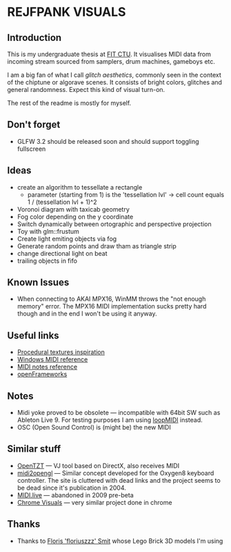 # REJFPANK VISUALS

## Introduction
This is my undergraduate thesis at [FIT CTU](https://www.fit.cvut.cz/en). It visualises MIDI data from incoming stream sourced from samplers, drum machines, gameboys etc.

I am a big fan of what I call _glitch aesthetics_, commonly seen in the context of the chiptune or algorave scenes. It consists of bright colors, glitches and general randomness. Expect this kind of visual turn-on.

The rest of the readme is mostly for myself. 

## Don't forget
- GLFW 3.2 should be released soon and should support toggling fullscreen

## Ideas
- create an algorithm to tessellate a rectangle
	- parameter (starting from 1) is the 'tessellation lvl' -> cell count equals 1 / (tessellation lvl + 1)^2
- Voronoi diagram with taxicab geometry
- Fog color depending on the y coordinate
- Switch dynamically between ortographic and perspective projection
- Toy with glm::frustum
- Create light emiting objects via fog
- Generate random points and draw tham as triangle strip 
- change directional light on beat
- trailing objects in fifo

## Known Issues
- When connecting to AKAI MPX16, WinMM throws the "not enough memory" error. The MPX16 MIDI implementation sucks pretty hard though and in the end I won't be using it anyway.

## Useful links
- [Procedural textures inspiration](http://www.upvector.com/?section=Tutorials&subsection=Intro%20to%20Procedural%20Textures)
- [Windows MIDI reference](https://msdn.microsoft.com/en-us/library/windows/desktop/dd798495(v=vs.85).aspx)
- [MIDI notes reference](http://www.midimountain.com/midi/midi_status.htm)
- [openFrameworks](http://openframeworks.cc/)

## Notes
- Midi yoke proved to be obsolete — incompatible with 64bit SW such as Ableton Live 9. For testing purposes I am using [loopMIDI](www.tobias-erichsen.de/software/loopmidi.html) instead.
- OSC (Open Sound Control) is (might be) the new MIDI

## Similar stuff
- [OpenTZT](http://opentzt.sourceforge.net/) — VJ tool based on DirectX, also receives MIDI
- [midi2opengl](http://chancesend.com/2004/12/midi-2-opengl-visualization/) — Similar concept developed for the Oxygen8 keyboard controller. The site is cluttered with dead links and the project seems to be dead since it's publication in 2004.
- [MIDI.live](http://www.zaposerver.net/projects/midilive/files/midilive.pdf) — abandoned in 2009 pre-beta
- [Chrome Visuals](https://github.com/zeroerrequattro/chrome-visuals) — very similar project done in chrome

## Thanks
- Thanks to [Floris 'floriuszzz' Smit](www.tf3dm.com/3d-model/lego-all-sizes-colors-94903.html) whose Lego Brick 3D models I'm using